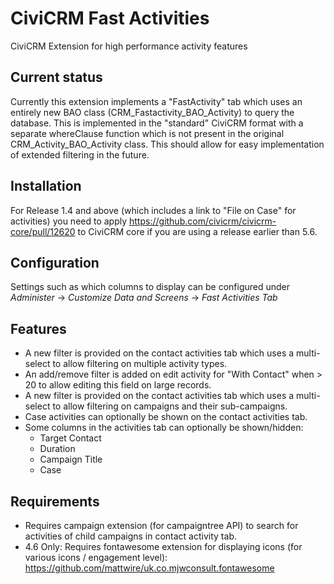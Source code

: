 # CiviCRM Fast Activities

CiviCRM Extension for high performance activity features

## Current status

Currently this extension implements a "FastActivity" tab which uses an entirely
new BAO class (CRM_Fastactivity_BAO_Activity) to query the database.
This is implemented in the "standard" CiviCRM format with a separate whereClause
function which is not present in the original CRM_Activity_BAO_Activity class.
This should allow for easy implementation of extended filtering in the future.

## Installation

For Release 1.4 and above (which includes a link to "File on Case" for
activities) you need to apply https://github.com/civicrm/civicrm-core/pull/12620
to CiviCRM core if you are using a release earlier than 5.6.
 
## Configuration

Settings such as which columns to display can be configured under
*Administer*  →  *Customize Data and Screens*  →  *Fast Activities Tab*

## Features
- A new filter is provided on the contact activities tab which uses a
    multi-select to allow filtering on multiple activity types.
- An add/remove filter is added on edit activity for "With Contact" when > 20 to
    allow editing this field on large records.
- A new filter is provided on the contact activities tab which uses a
    multi-select to allow filtering on campaigns and their sub-campaigns.
- Case activities can optionally be shown on the contact activities tab.
- Some columns in the activities tab can optionally be shown/hidden:
    - Target Contact 
    - Duration
    - Campaign Title
    - Case

## Requirements

- Requires campaign extension (for campaigntree API) to search for activities of
    child campaigns in contact activity tab.
- 4.6 Only: Requires fontawesome extension for displaying icons (for various
    icons / engagement level):
    https://github.com/mattwire/uk.co.mjwconsult.fontawesome
